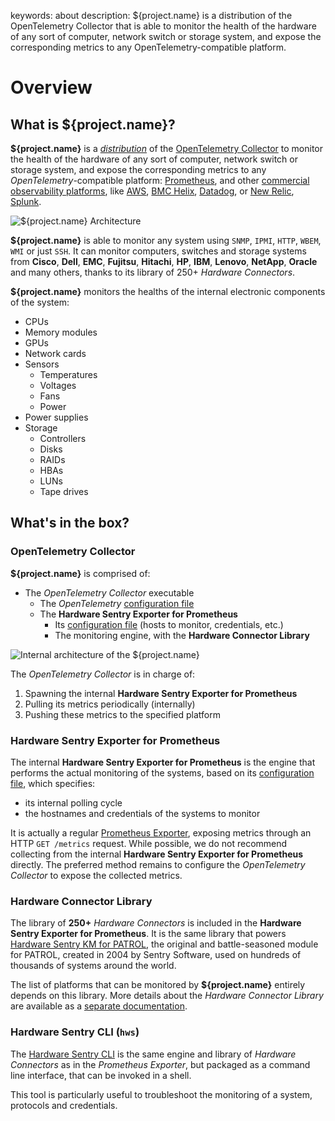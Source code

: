 keywords: about
description: ${project.name} is a distribution of the OpenTelemetry Collector that is able to monitor the health of the hardware of any sort of computer, network switch or storage system, and expose the corresponding metrics to any OpenTelemetry-compatible platform.

# Overview

<!-- MACRO{toc|fromDepth=1|toDepth=2|id=toc} -->

## What is **${project.name}**?

**${project.name}** is a *[distribution](https://opentelemetry.io/docs/concepts/distributions/)* of the [OpenTelemetry Collector](https://opentelemetry.io/docs/collector/) to monitor the health of the hardware of any sort of computer, network switch or storage system, and expose the corresponding metrics to any *OpenTelemetry*-compatible platform: [Prometheus](https://prometheus.io/), and other [commercial observability platforms](https://opentelemetry.io/vendors/), like [AWS](https://aws-otel.github.io/), [BMC Helix](https://www.bmc.com/it-solutions/bmc-helix-operations-management.html), [Datadog](https://docs.datadoghq.com/tracing/setup_overview/open_standards/), or [New Relic](https://newrelic.com/solutions/opentelemetry), [Splunk](https://www.splunk.com/en_us/blog/conf-splunklive/announcing-native-opentelemetry-support-in-splunk-apm.html).

![**${project.name}** Architecture](./images/otel-architecture.png)

**${project.name}** is able to monitor any system using `SNMP`, `IPMI`, `HTTP`, `WBEM`, `WMI` or just `SSH`. It can monitor computers, switches and storage systems from **Cisco**, **Dell**, **EMC**, **Fujitsu**, **Hitachi**, **HP**, **IBM**, **Lenovo**, **NetApp**, **Oracle** and many others, thanks to its library of 250+ *Hardware Connectors*.

**${project.name}** monitors the healths of the internal electronic components of the system:

* CPUs
* Memory modules
* GPUs
* Network cards
* Sensors
    * Temperatures
    * Voltages
    * Fans
    * Power
* Power supplies
* Storage
    * Controllers
    * Disks
    * RAIDs
    * HBAs
    * LUNs
    * Tape drives

## What's in the box?

### OpenTelemetry Collector

**${project.name}** is comprised of:

* The *OpenTelemetry Collector* executable
  * The *OpenTelemetry* [configuration file](configuration/configure-otel.md)
  * The **Hardware Sentry Exporter for Prometheus**
    * Its [configuration file](configuration/configure-exporter.md) (hosts to monitor, credentials, etc.)
    * The monitoring engine, with the **Hardware Connector Library**

![Internal architecture of the ${project.name}](images/otel-internal-architecture.png)

The *OpenTelemetry Collector* is in charge of:

1. Spawning the internal **Hardware Sentry Exporter for Prometheus**
2. Pulling its metrics periodically (internally)
3. Pushing these metrics to the specified platform

### Hardware Sentry Exporter for Prometheus

The internal **Hardware Sentry Exporter for Prometheus** is the engine that performs the actual monitoring of the systems, based on its [configuration file](configuration/configure-exporter.md), which specifies:

* its internal polling cycle
* the hostnames and credentials of the systems to monitor

It is actually a regular [Prometheus Exporter](https://prometheus.io/docs/instrumenting/exporters/), exposing metrics through an HTTP `GET /metrics` request. While possible, we do not recommend collecting from the internal **Hardware Sentry Exporter for Prometheus** directly. The preferred method remains to configure the *OpenTelemetry Collector* to expose the collected metrics.

### Hardware Connector Library

The library of **250+** *Hardware Connectors* is included in the **Hardware Sentry Exporter for Prometheus**. It is the same library that powers [Hardware Sentry KM for PATROL](https://www.sentrysoftware.com/products/km-hardware-sentry.html), the original and battle-seasoned module for PATROL, created in 2004 by Sentry Software, used on hundreds of thousands of systems around the world.

The list of platforms that can be monitored by **${project.name}** entirely depends on this library. More details about the *Hardware Connector Library* are available as a [separate documentation](https://www.sentrysoftware.com/docs/hardware-connectors/latest/index.html).

### Hardware Sentry CLI (`hws`)

The [Hardware Sentry CLI](troubleshooting/cli.md) is the same engine and library of *Hardware Connectors* as in the *Prometheus Exporter*, but packaged as a command line interface, that can be invoked in a shell.

This tool is particularly useful to troubleshoot the monitoring of a system, protocols and credentials.
